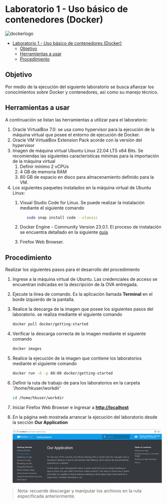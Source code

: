 # Laboratorio 1 - Uso básico de contenedores (Docker)

![dockerlogo](https://www.docker.com/wp-content/uploads/2022/01/Docker-Logo-White-RGB_Horizontal-730x189-1.png)

- [Laboratorio 1 - Uso básico de contenedores (Docker)](#laboratorio-1---uso-básico-de-contenedores-docker)
  - [Objetivo](#objetivo)
  - [Herramientas a usar](#herramientas-a-usar)
  - [Procedimiento](#procedimiento)

## Objetivo

Por medio de la ejecución del siguiente laboratorio se busca afianzar los conocimientos sobre Docker y contenedores, así como su manejo técnico.

## Herramientas a usar

A continuación se listan las herramientas a utilizar para el laboratorio:

1. Oracle VirtualBox 7.0: se usa como hypervisor para la ejecución de la máquina virtual que posee el entorno de ejecución de Docker.
2. Oracle VM VirtualBox Extension Pack acorde con la versión del hypervisor
3. Imagen de máquina virtual Ubuntu Linux 22.04 LTS x64 Bits. Se recomiendas las siguientes características mínimas para la importación de la máquina virtual
   1. Definir mínimo 2 vCPUs
   2. 4 GB de memoria RAM
   3. 80 GB de espacio en disco para almacenamiento definido para la VM.
4. Los siguientes paquetes instalados en la máquina virtual de Ubuntu Linux:
   1. Visual Studio Code for Linux. Se puede realizar la instalación mediante el siguiente comando

        ```bash
           sudo snap install code --classic
        ```

   2. Docker Engine - Community Version 23.0.1. El proceso de instalación se encuentra detallado en la siguiente [guía](https://docs.docker.com/desktop/install/ubuntu/)
   3. Firefox Web Browser.

## Procedimiento

Realizar los siguientes pasos para el desarrollo del procedimiento

1. Ingrese a la máquina virtual de Ubuntu. Las credenciales de acceso se encuentran indicadas en la descripción de la OVA entregada.
2. Ejecute la línea de comando. Es la aplicación llamada __Terminal__ en el borde izquierdo de la pantalla.
3. Realice la descarga de la imagen que posee los siguientes pasos del laboratorio. se realiza mediante el siguiente comando

    ```bash
    docker pull docker/getting-started
    ```

4. Verificar la descarga correcta de la imagen mediante el siguiente comando

    ```bash
    docker images
    ```

5. Realice la ejecución de la imagen que contiene los laboratorios mediante el siguiente comando

    ```bash
    docker run -d -p 80:80 docker/getting-started
    ```

6. Definir la ruta de trabajo de para los laboratorios en la carpeta '/home/hkuser/workdir'

    ```bash
    cd /home/hkuser/workdir
    ```

7. Iniciar Firefox Web Browser e ingresar a __[http://localhost](http://localhost)__
8. En la página web mostrada arrancar la ejecución del laboratorio desde la sección __Our Application__

    ![OurAPP](./Images/Lab1-OurApp.JPG)

> Nota: recuerde descargar y manipular los archivos en la ruta especificada anteriormente.
